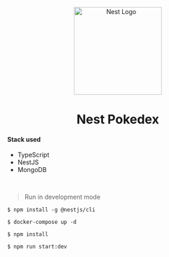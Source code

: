 <p align="center">
  <img src="https://nestjs.com/img/logo-small.svg" width="200" alt="Nest Logo" />
</p>
<h1 align="center">Nest Pokedex</h1>

#### Stack used

-   TypeScript
-   NestJS
-   MongoDB

<br>

> Run in development mode

```
$ npm install -g @nestjs/cli
```

```
$ docker-compose up -d
```

```
$ npm install
```

```
$ npm run start:dev
```
